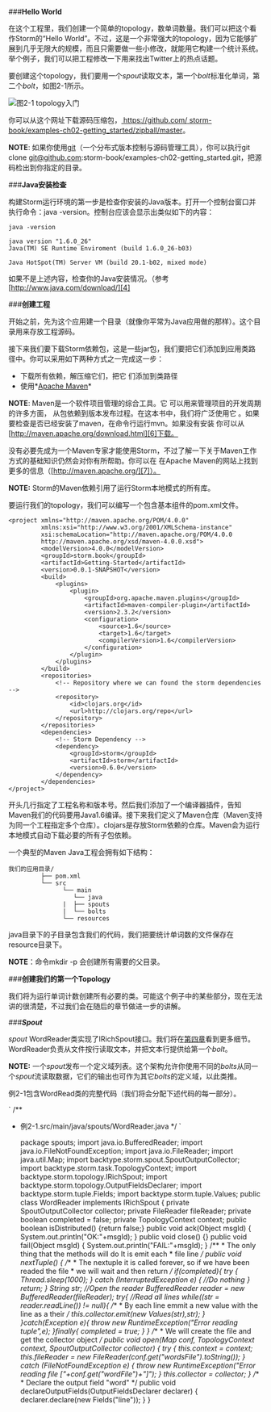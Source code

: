 ###**Hello World**

在这个工程里，我们创建一个简单的topology，数单词数量。我们可以把这个看作Storm的“Hello World”。不过，这是一个非常强大的topology，因为它能够扩展到几乎无限大的规模，而且只需要做一些小修改，就能用它构建一个统计系统。举个例子，我们可以把工程修改一下用来找出Twitter上的热点话题。

要创建这个topology，我们要用一个*spout*读取文本，第一个*bolt*标准化单词，第二个*bolt*，如图2-1所示。

![图2-1 topology入门][1]

你可以从这个网址下载源码压缩包，[ https://github.com/
storm-book/examples-ch02-getting_started/zipball/master][2]。

**NOTE**: 如果你使用[git][3]（一个分布式版本控制与源码管理工具），你可以执行git clone git@github.com:storm-book/examples-ch02-getting_started.git，把源码检出到你指定的目录。

###**Java安装检查**

构建Storm运行环境的第一步是检查你安装的Java版本。打开一个控制台窗口并执行命令：java -version。控制台应该会显示出类似如下的内容：

    java -version

    java version "1.6.0_26"
    Java(TM) SE Runtime Enviroment (build 1.6.0_26-b03)

    Java HotSpot(TM) Server VM (build 20.1-b02, mixed mode)

如果不是上述内容，检查你的Java安装情况。（参考[http://www.java.com/download/][4]

###**创建工程**

开始之前，先为这个应用建一个目录（就像你平常为Java应用做的那样）。这个目录用来存放工程源码。

接下来我们要下载Storm依赖包，这是一些jar包，我们要把它们添加到应用类路径中。你可以采用如下两种方式之一完成这一步：

 - 下载所有依赖，解压缩它们，把它 们添加到类路径
 - 使用*[Apache Maven][5]*

**NOTE**: Maven是一个软件项目管理的综合工具。它 
可以用来管理项目的开发周期的许多方面， 
从包依赖到版本发布过程。在这本书中，我们将广泛使用它 
。如果要检查是否已经安装了maven，在命令行运行mvn。如果没有安装 
你可以从[http://maven.apache.org/download.html][6]下载。

没有必要先成为一个Maven专家才能使用Storm，不过了解一下关于Maven工作方式的基础知识仍然会对你有所帮助。你可以在 
在Apache Maven的网站上找到更多的信息（[http://maven.apache.org/][7]）。

**NOTE:** Storm的Maven依赖引用了运行Storm本地模式的所有库。

要运行我们的topology，我们可以编写一个包含基本组件的pom.xml文件。

    <project xmlns="http://maven.apache.org/POM/4.0.0"
             xmlns:xsi="http://www.w3.org/2001/XMLSchema-instance"
             xsi:schemaLocation="http://maven.apache.org/POM/4.0.0
             http://maven.apache.org/xsd/maven-4.0.0.xsd">
             <modelVersion>4.0.0</modelVersion>
             <groupId>storm.book</groupId>
             <artifactId>Getting-Started</artifactId>
             <version>0.0.1-SNAPSHOT</version>
             <build>
                 <plugins>
                     <plugin>
                         <groupId>org.apache.maven.plugins</groupId>
                         <artifactId>maven-compiler-plugin</artifactId>
                         <version>2.3.2</version>
                         <configuration>
                             <source>1.6</source>
                             <target>1.6</target>
                             <compilerVersion>1.6</compilerVersion>
                         </configuration>
                     </plugin>
                 </plugins>
             </build>
             <repositories>
                 <!-- Repository where we can found the storm dependencies -->
                 <repository>
                     <id>clojars.org</id>
                     <url>http://clojars.org/repo</url>
                 </repository>
             </repositories>
             <dependencies>
                 <!-- Storm Dependency -->
                 <dependency>
                     <groupId>storm</groupId>
                     <artifactId>storm</artifactId>
                     <version>0.6.0</version>
                 </dependency>
             </dependencies>
    </project>

开头几行指定了工程名称和版本号。然后我们添加了一个编译器插件，告知Maven我们的代码要用Java1.6编译。接下来我们定义了Maven仓库（Maven支持为同一个工程指定多个仓库）。clojars是存放Storm依赖的仓库。Maven会为运行本地模式自动下载必要的所有子包依赖。

一个典型的Maven Java工程会拥有如下结构：

    我们的应用目录/
             ├── pom.xml
             └── src
                   └── main
                      └── java
                   |  ├── spouts
                   |  └── bolts
                   └── resources

java目录下的子目录包含我们的代码，我们把要统计单词数的文件保存在resource目录下。

**NOTE**：命令mkdir -p 会创建所有需要的父目录。

###**创建我们的第一个Topology**

我们将为运行单词计数创建所有必要的类。可能这个例子中的某些部分，现在无法讲的很清楚，不过我们会在随后的章节做进一步的讲解。

###***Spout***

*spout* WordReader类实现了IRichSpout接口。我们将在[第四章][8]看到更多细节。WordReader负责从文件按行读取文本，并把文本行提供给第一个*bolt*。

**NOTE:** 一个*spout*发布一个定义域列表。这个架构允许你使用不同的*bolts*从同一个*spout*流读取数据，它们的输出也可作为其它*bolts*的定义域，以此类推。

例2-1包含WordRead类的完整代码（我们将会分配下述代码的每一部分）。

`
/**
 *  例2-1.src/main/java/spouts/WordReader.java
 */
`

    package spouts;
    import java.io.BufferedReader;
    import java.io.FileNotFoundException;
    import java.io.FileReader;
    import java.util.Map;
    import backtype.storm.spout.SpoutOutputCollector;
    import backtype.storm.task.TopologyContext;
    import backtype.storm.topology.IRichSpout;
    import backtype.storm.topology.OutputFieldsDeclarer;
    import backtype.storm.tuple.Fields;
    import backtype.storm.tuple.Values;
    public class WordReader implements IRichSpout {
        private SpoutOutputCollector collector;
        private FileReader fileReader;
        private boolean completed = false;
        private TopologyContext context;
        public boolean isDistributed() {return false;}
        public void ack(Object msgId) {
                System.out.println("OK:"+msgId);
        }
        public void close() {}
        public void fail(Object msgId) {
             System.out.println("FAIL:"+msgId);
        }
        /**
         * The only thing that the methods will do It is emit each
         * file line
         */
        public void nextTuple() {
        /**
         * The nextuple it is called forever, so if we have been readed the file
         * we will wait and then return
         */
             if(completed){
                 try {
                     Thread.sleep(1000);
                 } catch (InterruptedException e) {
                     //Do nothing
                 }
                return;
             }
             String str;
             //Open the reader
             BufferedReader reader = new BufferedReader(fileReader);
             try{
                 //Read all lines
                while((str = reader.readLine()) != null){
                 /**
                  * By each line emmit a new value with the line as a their
                  */
                     this.collector.emit(new Values(str),str);
                 }
             }catch(Exception e){
                 throw new RuntimeException("Error reading tuple",e);
             }finally{
                 completed = true;
             }
         }
         /**
          * We will create the file and get the collector object
          */
         public void open(Map conf, TopologyContext context, SpoutOutputCollector collector) {
                 try {
                     this.context = context;
                     this.fileReader = new FileReader(conf.get("wordsFile").toString());
                 } catch (FileNotFoundException e) {
                     throw new RuntimeException("Error reading file ["+conf.get("wordFile")+"]");
                 }
                 this.collector = collector;
         }
         /**
          * Declare the output field "word"
          */
         public void declareOutputFields(OutputFieldsDeclarer declarer) {
             declarer.declare(new Fields("line"));
         }
    }

  [1]: https://github.com/runfriends/GettingStartedWithStorm-cn/blob/master/chapter2/Figure%202-1.%20Getting%20started%20topology.png
  [2]: https://github.com/%20storm-book/examples-ch02-getting_started/zipball/master
  [3]: http://git-scm.com/
  [4]: e%20http://www.java.com/download/
  [5]: http://maven.apache.org/
  [6]: http://maven.apache.org/download.html
  [7]: http://maven.apache.org/
  [8]: https://github.com/runfriends/GettingStartedWithStorm-cn/blob/master/chapter4/Spouts.md
